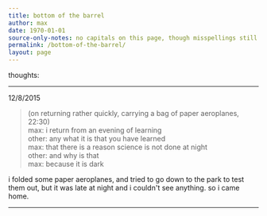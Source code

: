 ```yaml
---
title: bottom of the barrel
author: max
date: 1970-01-01
source-only-notes: no capitals on this page, though misspellings still annoy me. this is not a place for high-brow thoughts, or really anything worthy of more than simple documentation. no quotes please.
permalink: /bottom-of-the-barrel/
layout: page
---
```


thoughts:

------

12/8/2015

> (on returning rather quickly, carrying a bag of paper aeroplanes, 22:30) <br>
> max: i return from an evening of learning <br>
> other: any what it is that you have learned <br>
> max: that there is a reason science is not done at night <br>
> other: and why is that <br>
> max: because it is dark <br>

i folded some paper aeroplanes, and tried to go down to the park to test them out, but it was late at night and i couldn't see anything. so i came home.

-------
